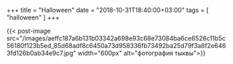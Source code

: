 +++
title = "Halloween"
date = "2018-10-31T18:40:00+03:00"
tags = [
    "halloween"
]
+++


{{< post-image src="/images/aeffc187a6b131b03342a698e93c68e73084ba6ce6526c11b5c56180f123b5ed_85d68adf8c6450a73d958336fb73492ba25d79f3a8f2e6463fd126b0ab34e9c7.jpg" width="600px" alt="фотография тыквы">}}
